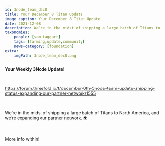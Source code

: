 ```yaml
---
id: 3node_team_dec8
title: Your December 8 Titan Update
image_caption: Your December 8 Titan Update
date: 2021-12-08
description: We’re in the midst of shipping a large batch of Titans to North America, and we’re expanding our partner network.
taxonomies:
    people: [sam_taggart]
    tags: [farming,update,community]
    news-category: [foundation]
extra:
    imgPath: 3node_team_dec8.png
---
```


**Your Weekly 3Node Update!**

<br/>

https://forum.threefold.io/t/december-8th-3node-team-update-shipping-status-expanding-our-partner-network/1555

<br/>

We’re in the midst of shipping a large batch of Titans to North America, and we’re expanding our partner network. 🌍

<br/>

More info within!